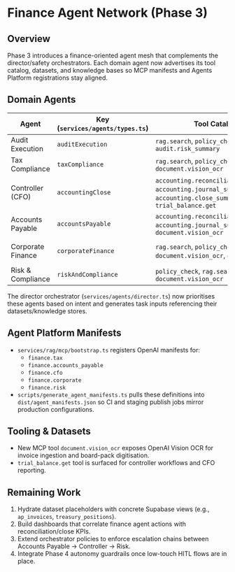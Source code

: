 # Finance Agent Network (Phase 3)

## Overview
Phase 3 introduces a finance-oriented agent mesh that complements the director/safety orchestrators. Each domain agent now advertises its tool catalog, datasets, and knowledge bases so MCP manifests and Agents Platform registrations stay aligned.

## Domain Agents
| Agent | Key (`services/agents/types.ts`) | Tool Catalog | Primary Datasets | Knowledge Bases | Status |
| --- | --- | --- | --- | --- | --- |
| Audit Execution | `auditExecution` | `rag.search`, `policy_check`, `audit.risk_summary` | `audit_risks`, `audit_responses` | `ifrs`, `isa` | in_progress |
| Tax Compliance | `taxCompliance` | `rag.search`, `policy_check`, `document.vision_ocr` | `tax_filings`, `transfer_pricing` | `tax_guidance` | in_progress |
| Controller (CFO) | `accountingClose` | `accounting.reconciliation_summary`, `accounting.journal_summary`, `accounting.close_summary`, `trial_balance.get` | `reconciliations`, `journal_entries`, `trial_balance` | `close_checklists`, `ifrs` | in_progress |
| Accounts Payable | `accountsPayable` | `accounting.reconciliation_summary`, `accounting.journal_summary`, `document.vision_ocr` | `ap_invoices`, `ap_payments` | `procure_to_pay` | planned |
| Corporate Finance | `corporateFinance` | `rag.search`, `policy_check`, `document.vision_ocr`, `db.read` | `board_minutes`, `corporate_actions`, `treasury_positions` | `corporate_policy`, `treasury_playbooks` | planned |
| Risk & Compliance | `riskAndCompliance` | `policy_check`, `rag.search`, `document.vision_ocr` | `risk_register` | `compliance_guides` | in_progress |

The director orchestrator (`services/agents/director.ts`) now prioritises these agents based on intent and generates task inputs referencing their datasets/knowledge stores.

## Agent Platform Manifests
- `services/rag/mcp/bootstrap.ts` registers OpenAI manifests for:
  - `finance.tax`
  - `finance.accounts_payable`
  - `finance.cfo`
  - `finance.corporate`
  - `finance.risk`
- `scripts/generate_agent_manifests.ts` pulls these definitions into `dist/agent_manifests.json` so CI and staging publish jobs mirror production configurations.

## Tooling & Datasets
- New MCP tool `document.vision_ocr` exposes OpenAI Vision OCR for invoice ingestion and board-pack digitisation.
- `trial_balance.get` tool is surfaced for controller workflows and CFO reporting.

## Remaining Work
1. Hydrate dataset placeholders with concrete Supabase views (e.g., `ap_invoices`, `treasury_positions`).
2. Build dashboards that correlate finance agent actions with reconciliation/close KPIs.
3. Extend orchestrator policies to enforce escalation chains between Accounts Payable → Controller → Risk.
4. Integrate Phase 4 autonomy guardrails once low-touch HITL flows are in place.
